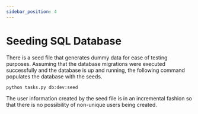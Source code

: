 ```yaml
---
sidebar_position: 4
---
```


# Seeding SQL Database

There is a seed file that generates dummy data for ease of testing purposes. Assuming that the database migrations were executed successfully and the database is up and running, the following command populates the database with the seeds.

```bash
python tasks.py db:dev:seed
```

The user information created by the seed file is in an incremental fashion so that there is no possibility of non-unique users being created.
